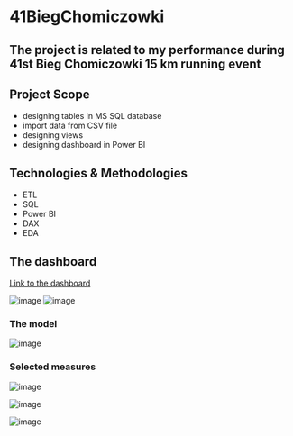 # 41BiegChomiczowki

## The project is related to my performance during 41st Bieg Chomiczowki 15 km running event

## Project Scope
* designing tables in MS SQL database
* import data from CSV file
* designing views
* designing dashboard in Power BI

## Technologies & Methodologies
* ETL
* SQL
* Power BI
* DAX
* EDA

## The dashboard
[Link to the dashboard](https://app.powerbi.com/view?r=eyJrIjoiZTAwMDJmNTktMjdiZC00MjFjLTgzNzUtZDFjMjg3MzY4NTg3IiwidCI6ImRmODY3OWNkLWE4MGUtNDVkOC05OWFjLWM4M2VkN2ZmOTVhMCJ9&pageName=ReportSection "Named link title") 


![image](https://github.com/PJarr/41BiegChomiczowki/assets/123145712/5e178470-c0c5-469b-ae22-d10da014a95c)
![image](https://github.com/PJarr/41BiegChomiczowki/assets/123145712/214f0f49-aee8-44f3-902c-a0ce4ebf3dcf)

### The model
![image](https://github.com/PJarr/41BiegChomiczowki/assets/123145712/fa823628-9e84-4efe-9f7a-7a22bf71e83f)

### Selected measures
![image](https://github.com/PJarr/41BiegChomiczowki/assets/123145712/e870c4bc-64e1-4484-9ff2-2b201dd0a6eb)

![image](https://github.com/PJarr/41BiegChomiczowki/assets/123145712/66011e3d-69e2-400d-92c3-5817f5536cf8)

![image](https://github.com/PJarr/41BiegChomiczowki/assets/123145712/94214a81-8b7b-4be9-9d16-431c7a93550c)


